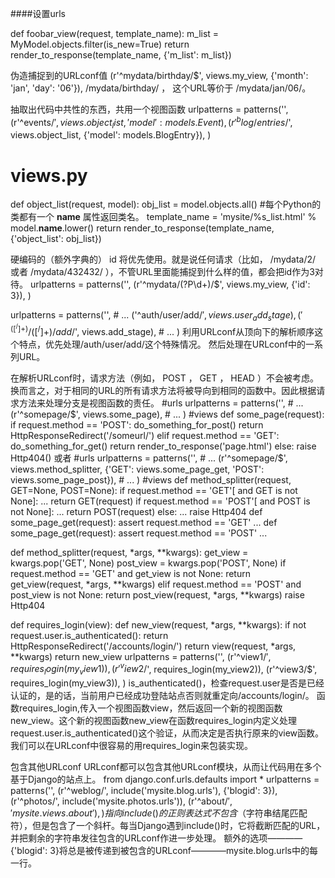 ####设置urls

def foobar_view(request, template_name):
    m_list = MyModel.objects.filter(is_new=True)
    return render_to_response(template_name, {'m_list': m_list})

伪造捕捉到的URLconf值
(r'^mydata/birthday/$', views.my_view, {'month': 'jan', 'day': '06'}),
/mydata/birthday/ ， 这个URL等价于 /mydata/jan/06/。


抽取出代码中共性的东西，共用一个视图函数
urlpatterns = patterns('',
    (r'^events/$', views.object_list, {'model': models.Event}),
    (r'^blog/entries/$', views.object_list, {'model': models.BlogEntry}),
)
# views.py
def object_list(request, model):
    obj_list = model.objects.all()
    #每个Python的类都有一个 __name__ 属性返回类名。
    template_name = 'mysite/%s_list.html' % model.__name__.lower()
    return render_to_response(template_name, {'object_list': obj_list})


硬编码的（额外字典的） id 将优先使用。就是说任何请求（比如， /mydata/2/ 或者 /mydata/432432/ ），不管URL里面能捕捉到什么样的值，都会把id作为3对待。
urlpatterns = patterns('',
    (r'^mydata/(?P<id>\d+)/$', views.my_view, {'id': 3}),
)

urlpatterns = patterns('',
    # ...
    ('^auth/user/add/$', views.user_add_stage),
    ('^([^/]+)/([^/]+)/add/$', views.add_stage),
    # ...
)
利用URLconf从顶向下的解析顺序这个特点，优先处理/auth/user/add/这个特殊情况。
然后处理在URLconf中的一系列URL。


在解析URLconf时，请求方法（例如， POST ， GET ， HEAD ）不会被考虑。换而言之，对于相同的URL的所有请求方法将被导向到相同的函数中。因此根据请求方法来处理分支是视图函数的责任。
#urls
urlpatterns = patterns('',
    # ...
    (r'^somepage/$', views.some_page),
    # ...
) 
#views
def some_page(request):
    if request.method == 'POST':
        do_something_for_post()
        return HttpResponseRedirect('/someurl/')
    elif request.method == 'GET':
        do_something_for_get()
        return render_to_response('page.html')
    else:
        raise Http404()
或者
#urls
urlpatterns = patterns('',
    # ...
    (r'^somepage/$', views.method_splitter, 
    {'GET': views.some_page_get, 'POST': views.some_page_post}),
    # ...
)
#views
def method_splitter(request, GET=None, POST=None):
    if request.method == 'GET'[ and GET is not None]:
        ...
        return GET(request)
    if request.method == 'POST'[ and POST is not None]:
        ...
        return POST(request)
    else:
        ...
        raise Http404
def some_page_get(request):
    assert request.method == 'GET'
    ...
def some_page_get(request):
    assert request.method == 'POST'
    ...

def method_splitter(request, *args, **kwargs):
    get_view = kwargs.pop('GET', None)
    post_view = kwargs.pop('POST', None)
    if request.method == 'GET' and get_view is not None:
        return get_view(request, *args, **kwargs)
    elif request.method == 'POST' and post_view is not None:
        return post_view(request, *args, **kwargs)
    raise Http404


def requires_login(view):
    def new_view(request, *args, **kwargs):
        if not request.user.is_authenticated():
            return HttpResponseRedirect('/accounts/login/')
        return view(request, *args, **kwargs)
    return new_view
urlpatterns = patterns('',
    (r'^view1/$', requires_login(my_view1)),
    (r'^view2/$', requires_login(my_view2)),
    (r'^view3/$', requires_login(my_view3)),
)
is_authenticated()，检查request.user是否是已经认证的，是的话，当前用户已经成功登陆站点否则就重定向/accounts/login/。
函数requires_login,传入一个视图函数view，然后返回一个新的视图函数new_view。这个新的视图函数new_view在函数requires_login内定义处理request.user.is_authenticated()这个验证，从而决定是否执行原来的view函数。
我们可以在URLconf中很容易的用requires_login来包装实现。


包含其他URLconf
URLconf都可以包含其他URLconf模块，从而让代码用在多个基于Django的站点上。
from django.conf.urls.defaults import *
urlpatterns = patterns('',
    (r'^weblog/', include('mysite.blog.urls'), {'blogid': 3}),
    (r'^photos/', include('mysite.photos.urls')),
    (r'^about/$', 'mysite.views.about'),
)
指向 include()的正则表达式不包含$（字符串结尾匹配符），但是包含了一个斜杆。每当Django遇到include()时，它将截断匹配的URL，并把剩余的字符串发往包含的URLconf作进一步处理。
额外的选项————{'blogid': 3}将总是被传递到被包含的URLconf————mysite.blog.urls中的每一行。